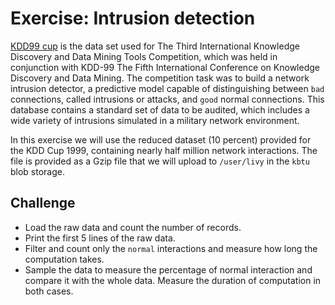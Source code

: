 # Exercise: Intrusion detection

[KDD99 cup](http://kdd.ics.uci.edu/databases/kddcup99/kddcup99.html)
 is the data set used for The Third International Knowledge Discovery
and Data Mining Tools Competition, which was held in conjunction with KDD-99
The Fifth International Conference on Knowledge Discovery and Data Mining.
The competition task was to build a network intrusion detector, a predictive
model capable of distinguishing between `bad` connections, called intrusions or
attacks, and `good` normal connections. This database contains a standard set
of data to be audited, which includes a wide variety of intrusions simulated in
a military network environment.

In this exercise we will use the reduced dataset (10 percent) provided for the
KDD Cup 1999, containing nearly half million network interactions. The file is
provided as a Gzip file that we will upload to `/user/livy` in the `kbtu`
blob storage.

## Challenge

* Load the raw data and count the number of records.
* Print the first 5 lines of the raw data.
* Filter and count only the `normal` interactions and measure how long the
computation takes.
* Sample the data to measure the percentage of normal interaction and compare it
with the whole data. Measure the duration of computation in both cases.
